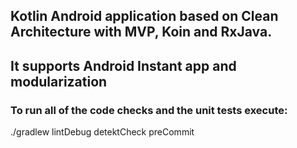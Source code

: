 ## Kotlin Android application based on Clean Architecture with MVP, Koin and RxJava. 
## It supports Android Instant app and modularization

### To run all of the code checks and the unit tests execute: 

./gradlew lintDebug detektCheck preCommit 
